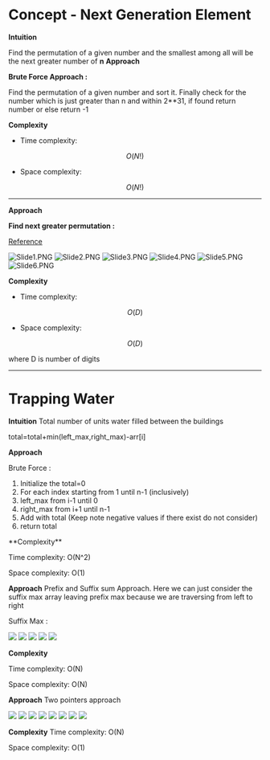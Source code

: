 # Concept - Next Generation Element 


**Intuition**
<!-- Describe your first thoughts on how to solve this problem. -->
Find the permutation of a given number and the smallest among all will be the next greater number of **n**
**Approach**
<!-- Describe your approach to solving the problem. -->
**Brute Force Approach :**

Find the permutation of a given number and sort it.
Finally check for the number which is just greater than n and within 2**31, if found return number or else return -1

**Complexity**
- Time complexity:
<!-- Add your time complexity here, e.g. $$O(n)$$ -->
$$O(N!)$$
- Space complexity:
<!-- Add your space complexity here, e.g. $$O(n)$$ -->
$$O(N!)$$

---


**Approach**

**Find next greater permutation :** 

[Reference](https://www.geeksforgeeks.org/dsa/next-permutation/)

![Slide1.PNG](https://assets.leetcode.com/users/images/70392bf6-cb8c-4d5d-95e8-74d757175314_1752724696.2617145.png)
![Slide2.PNG](https://assets.leetcode.com/users/images/b6f6b03e-a98e-4494-94bc-94fd55878300_1752724701.1664383.png)
![Slide3.PNG](https://assets.leetcode.com/users/images/ebde143f-1e1b-47e6-bad5-2e54515365a1_1752724708.820846.png)
![Slide4.PNG](https://assets.leetcode.com/users/images/6fa66979-dd1d-43b6-9394-0e90b8ad05f0_1752724713.0911744.png)
![Slide5.PNG](https://assets.leetcode.com/users/images/64f9bfec-dad0-4a92-86b9-f96bc53cd62f_1752724719.1928244.png)
![Slide6.PNG](https://assets.leetcode.com/users/images/ab10b2f8-03d3-471a-8ea2-faede48f8b2f_1752724724.2358792.png)



**Complexity**
- Time complexity:
<!-- Add your time complexity here, e.g. $$O(n)$$ -->
$$ O(D)$$
- Space complexity:
<!-- Add your space complexity here, e.g. $$O(n)$$ -->
$$ O(D)$$

where D is number of digits

---
# Trapping Water

**Intuition**
Total number of units water filled between the buildings

total=total+min(left_max,right_max)-arr[i]   

**Approach**

Brute Force :
<ol>
  
<li>
  Initialize the total=0
</li>
<li>
For each index starting from 1 until n-1 (inclusively)
  
</li>
<li>
left_max from i-1 until 0
  
</li>
<li>
right_max from i+1 until n-1
  
</li>
<li>
Add with total (Keep note negative values if there exist do not consider)
  
</li>
<li>
return total
  
</li>
</ol>
**Complexity**

Time complexity:
O(N^2)

Space complexity:
O(1)



**Approach**
Prefix and Suffix sum Approach. Here we can just consider the suffix max array leaving prefix max because we are traversing from left to right

Suffix Max :

<img src='https://assets.leetcode.com/users/images/24940e28-9b87-46ae-93dc-ed904584e26f_1752846075.296077.png' />
<img src='https://assets.leetcode.com/users/images/55b1a58e-ff8a-4ff9-ab85-a9bcfdc53cea_1752846084.6826568.png' />
<img src='https://assets.leetcode.com/users/images/8e413c7b-37f3-40a9-97af-e034df92c833_1752846089.1883512.png' />
<img src='https://assets.leetcode.com/users/images/08cce4f5-f02d-4da5-861c-f327bf4e18fb_1752846094.2049174.png' />
<img src='[https://assets.leetcode.com/users/images/e8bceda9-d81b-4494-a55a-f41f2a2d98e5_1752846099.8652275.png' />

**Complexity**

Time complexity:
O(N)

Space complexity:
O(N)

**Approach**
Two pointers approach

<img src='https://assets.leetcode.com/users/images/0d9f2725-74ad-4c86-9c05-a9bf3f558b78_1752845211.9903376.png' />
<img src='https://assets.leetcode.com/users/images/928f13ad-a63f-4b8d-94b8-cf57a1e24f37_1752845226.112784.png' />
<img src='https://assets.leetcode.com/users/images/55d1c94b-c553-480c-b5b8-a6fb8d80b8bd_1752845231.9661117.png' />
<img src='https://assets.leetcode.com/users/images/f70e4ba1-3ffa-4894-9bcd-5296710b84f9_1752845236.8348687.png' />
<img src='https://assets.leetcode.com/users/images/462de70b-2af4-448f-a326-8b0ac2955dbf_1752845242.7939358.png' />
<img src='https://assets.leetcode.com/users/images/a315a458-c8e7-40b9-b07a-e474158095e8_1752845247.0111835.png' />
<img src='https://assets.leetcode.com/users/images/f3301635-117c-45db-ad86-0de5aa13cadd_1752845252.4319925.png' />
<img src='https://assets.leetcode.com/users/images/8e9fd3b5-279c-4498-b8b2-b9a8cfb3314c_1752845256.6722639.png' />

**Complexity**
Time complexity:
O(N)

Space complexity:
O(1)



